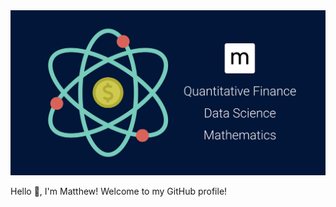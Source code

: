 <div align="center">
  <img alt="matthew mercuri" src="matthewmercuri.png" width=600></img>
</div>

Hello 👋, I'm Matthew! Welcome to my GitHub profile!
